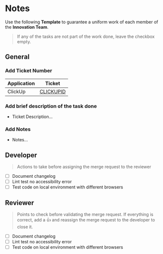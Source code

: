 # Notes
Use the following **Template** to guarantee a uniform work of each member of the **Innovation Team**.
> If any of the tasks are not part of the work done, leave the checkbox empty.

## General

### Add Ticket Number

| Application   | Ticket                                                     |
| ------------- |------------------------------------------------------------|
| ClickUp       | [CLICKUPID](https://app.clickup.com/t/CLICKUPID)           |


### Add brief description of the task done
- Ticket Description...

### Add Notes
- Notes...

## Developer 
> Actions to take before assigning the merge request to the reviewer
- [ ] Document changelog
- [ ] Lint test no accessibility error
- [ ] Test code on local environment with different browsers
 
## Reviewer
> Points to check before validating the merge request.
> If everything is correct, add a 👍 and reassign the merge request to the developer to close it.
- [ ] Document changelog
- [ ] Lint test no accessibility error
- [ ] Test code on local environment with different browsers
